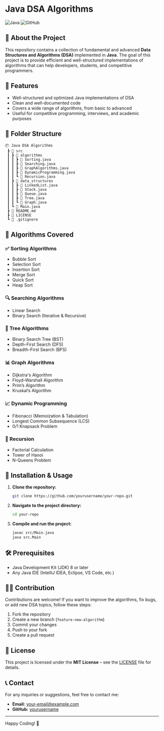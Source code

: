 # Java DSA Algorithms

![Java](https://img.shields.io/badge/Java-ED8B00?style=for-the-badge&logo=java&logoColor=white)
![GitHub](https://img.shields.io/github/license/yourusername/your-repo?style=for-the-badge)

## 📌 About the Project
This repository contains a collection of fundamental and advanced **Data Structures and Algorithms (DSA)** implemented in **Java**. The goal of this project is to provide efficient and well-structured implementations of algorithms that can help developers, students, and competitive programmers.

## 🚀 Features
- Well-structured and optimized Java implementations of DSA
- Clean and well-documented code
- Covers a wide range of algorithms, from basic to advanced
- Useful for competitive programming, interviews, and academic purposes

## 📂 Folder Structure
```plaintext
📦 Java DSA Algorithms
 ┣ 📂 src
 ┃ ┣ 📂 algorithms
 ┃ ┃ ┣ 📜 Sorting.java
 ┃ ┃ ┣ 📜 Searching.java
 ┃ ┃ ┣ 📜 GraphAlgorithms.java
 ┃ ┃ ┣ 📜 DynamicProgramming.java
 ┃ ┃ ┗ 📜 Recursion.java
 ┃ ┣ 📂 data_structures
 ┃ ┃ ┣ 📜 LinkedList.java
 ┃ ┃ ┣ 📜 Stack.java
 ┃ ┃ ┣ 📜 Queue.java
 ┃ ┃ ┣ 📜 Tree.java
 ┃ ┃ ┗ 📜 Graph.java
 ┃ ┗ 📜 Main.java
 ┣ 📜 README.md
 ┣ 📜 LICENSE
 ┗ 📜 .gitignore
```

## 📖 Algorithms Covered
### ✅ Sorting Algorithms
- Bubble Sort
- Selection Sort
- Insertion Sort
- Merge Sort
- Quick Sort
- Heap Sort

### 🔍 Searching Algorithms
- Linear Search
- Binary Search (Iterative & Recursive)

### 🌳 Tree Algorithms
- Binary Search Tree (BST)
- Depth-First Search (DFS)
- Breadth-First Search (BFS)

### 📊 Graph Algorithms
- Dijkstra's Algorithm
- Floyd-Warshall Algorithm
- Prim’s Algorithm
- Kruskal’s Algorithm

### 📈 Dynamic Programming
- Fibonacci (Memoization & Tabulation)
- Longest Common Subsequence (LCS)
- 0/1 Knapsack Problem

### 🔄 Recursion
- Factorial Calculation
- Tower of Hanoi
- N-Queens Problem

## 🔧 Installation & Usage
1. **Clone the repository:**
   ```sh
   git clone https://github.com/yourusername/your-repo.git
   ```
2. **Navigate to the project directory:**
   ```sh
   cd your-repo
   ```
3. **Compile and run the project:**
   ```sh
   javac src/Main.java
   java src.Main
   ```

## 🛠️ Prerequisites
- Java Development Kit (JDK) 8 or later
- Any Java IDE (IntelliJ IDEA, Eclipse, VS Code, etc.)

## 👨‍💻 Contribution
Contributions are welcome! If you want to improve the algorithms, fix bugs, or add new DSA topics, follow these steps:
1. Fork the repository
2. Create a new branch (`feature-new-algorithm`)
3. Commit your changes
4. Push to your fork
5. Create a pull request

## 📜 License
This project is licensed under the **MIT License** – see the [LICENSE](LICENSE) file for details.

## 📞 Contact
For any inquiries or suggestions, feel free to contact me:
- **Email:** your-email@example.com
- **GitHub:** [yourusername](https://github.com/yourusername)

---
Happy Coding! 🚀

